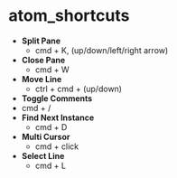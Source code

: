 # atom_shortcuts

- **Split Pane**
  - cmd + K, (up/down/left/right arrow)
- **Close Pane**
  - cmd + W
- **Move Line**
  - ctrl + cmd + (up/down)
- **Toggle Comments**
 - cmd + /
- **Find Next Instance**
  - cmd + D
- **Multi Cursor**
  - cmd + click
- **Select Line**
  - cmd + L
